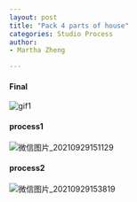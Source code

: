 ```yaml
---
layout: post
title: "Pack 4 parts of house"
categories: Studio Process
author:
- Martha Zheng

---
```

#### Final
![gif1](https://user-images.githubusercontent.com/90550813/135538332-7e2c1088-8ab9-4052-960f-4670d156f759.gif)

#### process1
![微信图片_20210929151129](https://user-images.githubusercontent.com/90550813/135220777-34cc99a0-3aec-4206-a889-f6a5775ca17a.jpg)

#### process2
![微信图片_20210929153819](https://user-images.githubusercontent.com/90550813/135224136-619ba20d-a69b-4f7b-b397-ddd89160c1be.jpg)



